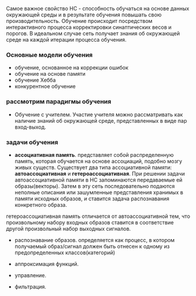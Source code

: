 Самое важное свойство НС - способность обучаться на основе данных окружающей среды и в результате обучения повышать свою производительность. Обучение происходит посредством интерактивного процесса корректировки синаптических весов и порогов. В идеальном случае сеть получает знания об окружающей среде на каждой итерации процесса обучения.  

### Основные модели обучения
 * обучение, основанное на коррекции ошибок
 * обучение на основе памяти
 * обучение Хебба
 * конкурентное обучение

### рассмотрим парадигмы обучения  
 * Обучение с учителем. Участие учителя можно рассматривать как наличие знаний об окружающей среде, представленных в виде пар вход-выход.


### задачи обучения  
 * **ассоциативная память**. представляет собой распределенную память, которая обучается на основе ассоциаций, подобно мозгу живых существ. Существует два типа ассоциативной памяти: **автоассоциативная** и **гетероассоциативная**. При решении задачи автоассоциативной памяти в НС запоминаются передаваемые ей образы(векторы). Затем в эту сеть последовательно подаются неполные описания или зашумленные представления хранимых в памяти исходных образов, и ставится задача распознавания конкретного образа.

 гетероассоциативная память отличается от автоассоциативной тем, что произвольному набору входных образов ставится в соответствие другой произвольный набор выходных сигналов.
 * распознавание образов. определяется как процесс, в котором получаемый образ/сигнал должен быть отнесен к одному из предопределенных классов(категорий)

 * аппроксимация функций.  
 * управление.  
 * фильтрация.
 
